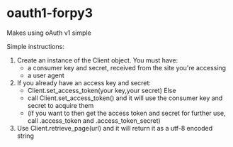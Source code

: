 oauth1-forpy3
=============

Makes using oAuth v1 simple<br>

Simple instructions:
  1) Create an instance of the Client object. You must have:
      - a consumer key and secret, received from the site you're accessing
      - a user agent
  2) If you already have an access key and secret:
      - Client.set_access_token(your key,your secret)
     Else 
      - call Client.set_access_token() and it will use the consumer key and secret to acquire them
      - (if you want to then get the access token and secret for further use, call .access_token and .access_token_secret)
  3) Use Client.retrieve_page(url) and it will return it as a utf-8 encoded string
